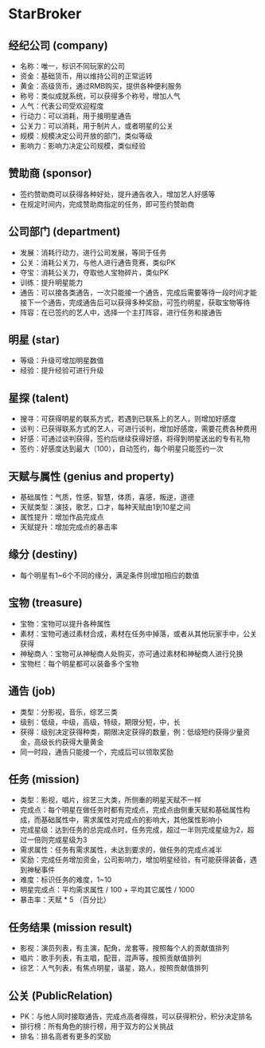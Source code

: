 StarBroker
==========

## 经纪公司 (company)

- 名称：唯一，标识不同玩家的公司
- 资金：基础货币，用以维持公司的正常运转
- 黄金：高级货币，通过RMB购买，提供各种便利服务
- 称号：类似成就系统，可以获得多个称号，增加人气
- 人气：代表公司受欢迎程度
- 行动力：可以消耗，用于接明星通告
- 公关力：可以消耗，用于制片人，或者明星的公关
- 规模：规模决定公司开放的部门，类似等级
- 影响力：影响力决定公司规模，类似经验

## 赞助商 (sponsor)

- 签约赞助商可以获得各种好处，提升通告收入，增加艺人好感等
- 在规定时间内，完成赞助商指定的任务，即可签约赞助商

## 公司部门 (department)

- 发展：消耗行动力，进行公司发展，等同于任务
- 公关：消耗公关力，与他人进行通告竞赛，类似PK
- 夺宝：消耗公关力，夺取他人宝物碎片，类似PK
- 训练：提升明星能力
- 通告：可以接各类通告，一次只能接一个通告，完成后需要等待一段时间才能接下一个通告，完成通告后可以获得多种奖励，可签约明星，获取宝物等待
- 阵容：在已签约的艺人中，选择一个主打阵容，进行任务和接通告

## 明星 (star)

- 等级：升级可增加明星数值
- 经验：提升经验可进行升级

## 星探 (talent)

- 搜寻：可获得明星的联系方式，若遇到已联系上的艺人，则增加好感度
- 谈判：已获得联系方式的艺人，可进行谈判，增加好感度，需要花费各种费用
- 好感：可通过谈判获得，签约后继续获得好感，将得到明星送出的专有礼物
- 签约：好感度达到最大（100），自动签约，每个明星只能签约一次

## 天赋与属性 (genius and property)

- 基础属性：气质，性感，智慧，体质，喜感，叛逆，道德
- 天赋类型：演技，歌艺，口才，每种天赋由1到10星之间
- 属性提升：增加作品完成点
- 天赋提升：增加完成点的暴击率

## 缘分 (destiny)
- 每个明星有1~6个不同的缘分，满足条件则增加相应的数值

## 宝物 (treasure)

- 宝物：宝物可以提升各种属性
- 素材：宝物可通过素材合成，素材在任务中掉落，或者从其他玩家手中，公关获得
- 神秘商人：宝物可从神秘商人处购买，亦可通过素材和神秘商人进行兑换
- 宝物栏：每个明星都可以装备多个宝物

## 通告 (job)

- 类型：分影视，音乐，综艺三类
- 级别：低级，中级，高级，特级，期限分短，中，长
- 获得：级别决定获得种类，期限决定获得的数量，例：低级短约获得少量资金，高级长约获得大量黄金
- 同一时段，通告只能接一个，完成后可以领取奖励

## 任务 (mission)

- 类型：影视，唱片，综艺三大类，所侧重的明星天赋不一样
- 完成点：每个明星在做任务时都有完成点，完成点由侧重天赋和基础属性构成，而基础属性中，需求属性对完成点的影响大，其他属性影响小
- 完成星级：达到任务的总完成点时，任务完成，超过一半则完成星级为2，超过一倍则完成星级为3
- 需求属性：任务有需求属性，未达到要求的，做任务的完成点减半
- 奖励：完成任务增加资金，公司影响力，增加明星经验，有可能获得装备，遇到神秘事件
- 难度：标识任务的难度，1~10
- 明星完成点：平均需求属性 / 100 + 平均其它属性 / 1000
- 暴击率：天赋 * 5 （百分比）

## 任务结果 (mission result)

- 影视：演员列表，有主演，配角，龙套等，按照每个人的贡献值排列
- 唱片：歌手列表，有主唱，配音，混声等，按照贡献值排列
- 综艺：人气列表，有焦点明星，谐星，路人，按照贡献值排列

## 公关 (PublicRelation)

- PK：与他人同时接取通告，完成点高者得胜，可以获得积分，积分决定排名
- 排行榜：所有角色的排行榜，用于双方的公关挑战
- 排名：排名高者有更多的奖励
